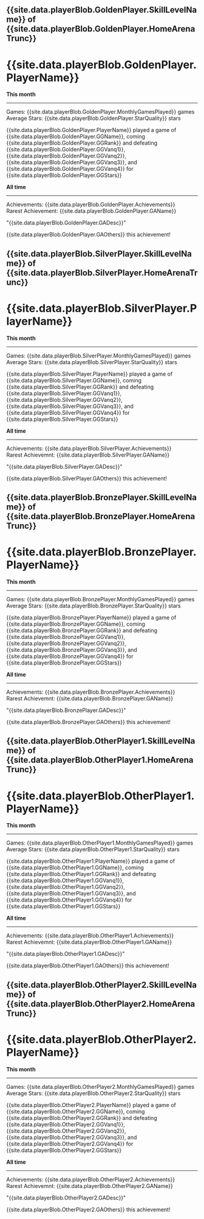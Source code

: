 
<div class = "goldPlayer">
<div class = "LaserCardWrapper" >
<div class = "LaserCardNames">
<h2> {{site.data.playerBlob.GoldenPlayer.SkillLevelName}} of  {{site.data.playerBlob.GoldenPlayer.HomeArenaTrunc}} </h2>
</div>
<h1> {{site.data.playerBlob.GoldenPlayer.PlayerName}} </h1>
<div class = "LaserCardBlock" >
<div class = "LaserCardPadding">
<b>This month</b> <hr/> 
Games: {{site.data.playerBlob.GoldenPlayer.MonthlyGamesPlayed}} games <br/>
Average Stars: {{site.data.playerBlob.GoldenPlayer.StarQuality}} stars <br/><p>
{{site.data.playerBlob.GoldenPlayer.PlayerName}} played a game of {{site.data.playerBlob.GoldenPlayer.GGName}}, coming {{site.data.playerBlob.GoldenPlayer.GGRank}} and defeating {{site.data.playerBlob.GoldenPlayer.GGVanq1}}, {{site.data.playerBlob.GoldenPlayer.GGVanq2}}, {{site.data.playerBlob.GoldenPlayer.GGVanq3}}, and {{site.data.playerBlob.GoldenPlayer.GGVanq4}} for {{site.data.playerBlob.GoldenPlayer.GGStars}} <br/></p>
</div></div>
<div class = "LaserCardBlock" >
<div class = "LaserCardPadding">
<b>All time</b> <hr/>
Achievements: {{site.data.playerBlob.GoldenPlayer.Achievements}} <br/>
Rarest Achievement: {{site.data.playerBlob.GoldenPlayer.GAName}} <p>
"{{site.data.playerBlob.GoldenPlayer.GADesc}}"  </p><p>
{{site.data.playerBlob.GoldenPlayer.GAOthers}} this achievement!  </p>
</div></div>
</div>
</div>

<div class = "silverPlayer">
    <div class = "LaserCardWrapper" >
        <div class = "LaserCardNames">
            <h2> {{site.data.playerBlob.SilverPlayer.SkillLevelName}} of  {{site.data.playerBlob.SilverPlayer.HomeArenaTrunc}} </h2>
        </div>
        <h1> {{site.data.playerBlob.SilverPlayer.PlayerName}} </h1>
    <div class = "LaserCardBlock" >
    <div class = "LaserCardPadding">
        <b>This month</b> <hr/> 
        Games: {{site.data.playerBlob.SilverPlayer.MonthlyGamesPlayed}} games <br/>
        Average Stars: {{site.data.playerBlob.SilverPlayer.StarQuality}} stars <br/><p>
        {{site.data.playerBlob.SilverPlayer.PlayerName}} played a game of {{site.data.playerBlob.SilverPlayer.GGName}}, coming {{site.data.playerBlob.SilverPlayer.GGRank}} and defeating {{site.data.playerBlob.SilverPlayer.GGVanq1}}, {{site.data.playerBlob.SilverPlayer.GGVanq2}}, {{site.data.playerBlob.SilverPlayer.GGVanq3}}, and {{site.data.playerBlob.SilverPlayer.GGVanq4}} for {{site.data.playerBlob.SilverPlayer.GGStars}} <br/></p>
    </div></div>
    <div class = "LaserCardBlock" >
        <div class = "LaserCardPadding">
            <b>All time</b> <hr/>
            Achievements: {{site.data.playerBlob.SilverPlayer.Achievements}} <br/>
            Rarest Achievemnt: {{site.data.playerBlob.SilverPlayer.GAName}} <p>
            "{{site.data.playerBlob.SilverPlayer.GADesc}}"  </p><p>
            {{site.data.playerBlob.SilverPlayer.GAOthers}} this achievement!  </p>
        </div>
    </div>
    </div>
</div>

<div class = "bronzePlayer">
<div class = "LaserCardWrapper" >
<div class = "LaserCardNames">
<h2> {{site.data.playerBlob.BronzePlayer.SkillLevelName}} of  {{site.data.playerBlob.BronzePlayer.HomeArenaTrunc}} </h2>
</div>
<h1> {{site.data.playerBlob.BronzePlayer.PlayerName}} </h1>
<div class = "LaserCardBlock" >
<div class = "LaserCardPadding">
<b>This month</b> <hr/> 
Games: {{site.data.playerBlob.BronzePlayer.MonthlyGamesPlayed}} games <br/>
Average Stars: {{site.data.playerBlob.BronzePlayer.StarQuality}} stars <br/><p>
{{site.data.playerBlob.BronzePlayer.PlayerName}} played a game of {{site.data.playerBlob.BronzePlayer.GGName}}, coming {{site.data.playerBlob.BronzePlayer.GGRank}} and defeating {{site.data.playerBlob.BronzePlayer.GGVanq1}}, {{site.data.playerBlob.BronzePlayer.GGVanq2}}, {{site.data.playerBlob.BronzePlayer.GGVanq3}}, and {{site.data.playerBlob.BronzePlayer.GGVanq4}} for {{site.data.playerBlob.BronzePlayer.GGStars}} <br/></p>
</div></div>
<div class = "LaserCardBlock" >
<div class = "LaserCardPadding">
<b>All time</b> <hr/>
Achievements: {{site.data.playerBlob.BronzePlayer.Achievements}} <br/>
Rarest Achievemnt: {{site.data.playerBlob.BronzePlayer.GAName}} <p>
"{{site.data.playerBlob.BronzePlayer.GADesc}}"  </p><p>
{{site.data.playerBlob.BronzePlayer.GAOthers}} this achievement!  </p>
</div></div>
</div>
</div>

<div class = "otherPlayer">
<div class = "LaserCardWrapper" >
<div class = "LaserCardNames">
<h2> {{site.data.playerBlob.OtherPlayer1.SkillLevelName}} of  {{site.data.playerBlob.OtherPlayer1.HomeArenaTrunc}} </h2>
</div>
<h1> {{site.data.playerBlob.OtherPlayer1.PlayerName}} </h1>
<div class = "LaserCardBlock" >
<div class = "LaserCardPadding">
<b>This month</b> <hr/> 
Games: {{site.data.playerBlob.OtherPlayer1.MonthlyGamesPlayed}} games <br/>
Average Stars: {{site.data.playerBlob.OtherPlayer1.StarQuality}} stars <br/><p>
{{site.data.playerBlob.OtherPlayer1.PlayerName}} played a game of {{site.data.playerBlob.OtherPlayer1.GGName}}, coming {{site.data.playerBlob.OtherPlayer1.GGRank}} and defeating {{site.data.playerBlob.OtherPlayer1.GGVanq1}}, {{site.data.playerBlob.OtherPlayer1.GGVanq2}}, {{site.data.playerBlob.OtherPlayer1.GGVanq3}}, and {{site.data.playerBlob.OtherPlayer1.GGVanq4}} for {{site.data.playerBlob.OtherPlayer1.GGStars}} <br/></p>
</div></div>
<div class = "LaserCardBlock" >
<div class = "LaserCardPadding">
<b>All time</b> <hr/>
Achievements: {{site.data.playerBlob.OtherPlayer1.Achievements}} <br/>
Rarest Achievemnt: {{site.data.playerBlob.OtherPlayer1.GAName}} <p>
"{{site.data.playerBlob.OtherPlayer1.GADesc}}"  </p><p>
{{site.data.playerBlob.OtherPlayer1.GAOthers}} this achievement!  </p>
</div></div>
</div>
</div>

<div class = "otherPlayer">
<div class = "LaserCardWrapper" >
<div class = "LaserCardNames">
<h2> {{site.data.playerBlob.OtherPlayer2.SkillLevelName}} of  {{site.data.playerBlob.OtherPlayer2.HomeArenaTrunc}} </h2>
</div>
<h1> {{site.data.playerBlob.OtherPlayer2.PlayerName}} </h1>
<div class = "LaserCardBlock" >
<div class = "LaserCardPadding">
<b>This month</b> <hr/> 
Games: {{site.data.playerBlob.OtherPlayer2.MonthlyGamesPlayed}} games <br/>
Average Stars: {{site.data.playerBlob.OtherPlayer2.StarQuality}} stars <br/><p>
{{site.data.playerBlob.OtherPlayer2.PlayerName}} played a game of {{site.data.playerBlob.OtherPlayer2.GGName}}, coming {{site.data.playerBlob.OtherPlayer2.GGRank}} and defeating {{site.data.playerBlob.OtherPlayer2.GGVanq1}}, {{site.data.playerBlob.OtherPlayer2.GGVanq2}}, {{site.data.playerBlob.OtherPlayer2.GGVanq3}}, and {{site.data.playerBlob.OtherPlayer2.GGVanq4}} for {{site.data.playerBlob.OtherPlayer2.GGStars}} <br/></p>
</div></div>
<div class = "LaserCardBlock" >
<div class = "LaserCardPadding">
<b>All time</b> <hr/>
Achievements: {{site.data.playerBlob.OtherPlayer2.Achievements}} <br/>
Rarest Achievemnt: {{site.data.playerBlob.OtherPlayer2.GAName}} <p>
"{{site.data.playerBlob.OtherPlayer2.GADesc}}"  </p><p>
{{site.data.playerBlob.OtherPlayer2.GAOthers}} this achievement!  </p>
</div></div>
</div>
</div>